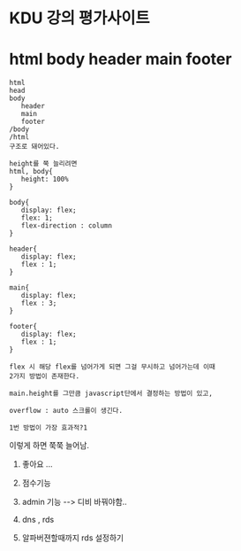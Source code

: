 # KDU 강의 평가사이트

# html body header main footer
```
html
head
body
   header
   main
   footer
/body
/html
구조로 돼어있다.

height를 쭉 늘리려면
html, body{
   height: 100%  
}

body{
   display: flex;
   flex: 1;
   flex-direction : column
}

header{
   display: flex;
   flex : 1;
}

main{
   display: flex;
   flex : 3;
}

footer{
   display: flex;
   flex : 1;   
}

flex 시 해당 flex를 넘어가게 되면 그걸 무시하고 넘어가는데 이때
2가지 방법이 존재한다.

main.height를 그만큼 javascript단에서 결정하는 방법이 있고,

overflow : auto 스크롤이 생긴다. 

1번 방법이 가장 효과적?1
```
이렇게 하면 쭉쭉 늘어남.

1. 좋아요 ...
2. 점수기능
3. admin 기능 --> 디비 바꿔야함..


4. dns , rds
5. 알파버젼할때까지 rds 설정하기